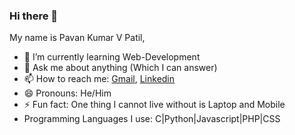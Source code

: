 ### Hi there 👋

My name is Pavan Kumar V Patil,

- 🌱 I’m currently learning Web-Development
- 💬 Ask me about anything (Which I can answer)
- 📫 How to reach me: [Gmail](pavanvpatil01@gmail.com), [Linkedin](https://www.linkedin.com/in/pavan-kumar-v-patil-8693a0200?lipi=urn%3Ali%3Apage%3Ad_flagship3_profile_view_base_contact_details%3BXwHBhpsLTCK9ydGqqBJULw%3D%3D)
- 😄 Pronouns: He/Him
- ⚡ Fun fact: One thing I cannot live without is Laptop and Mobile
- Programming Languages I use: C|Python|Javascript|PHP|CSS